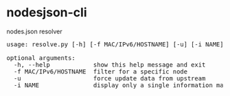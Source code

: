 # nodesjson-cli
nodes.json resolver

<pre>
usage: resolve.py [-h] [-f MAC/IPv6/HOSTNAME] [-u] [-i NAME]

optional arguments:
  -h, --help            show this help message and exit
  -f MAC/IPv6/HOSTNAME  filter for a specific node
  -u                    force update data from upstream
  -i NAME               display only a single information machine readable
</pre>
